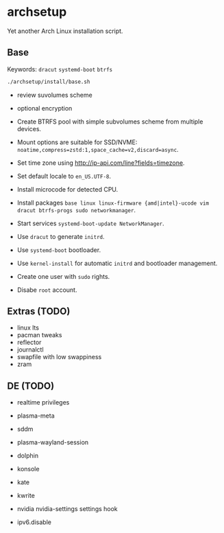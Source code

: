 # archsetup

Yet another Arch Linux installation script.

## Base

Keywords: `dracut` `systemd-boot` `btrfs`

```sh
./archsetup/install/base.sh
```
- review suvolumes scheme
- optional encryption

- Create BTRFS pool with simple subvolumes scheme from multiple devices.
- Mount options are suitable for SSD/NVME: `noatime,compress=zstd:1,space_cache=v2,discard=async`.
- Set time zone using http://ip-api.com/line?fields=timezone.
- Set default locale to `en_US.UTF-8`.
- Install microcode for detected CPU.
- Install packages `base linux linux-firmware {amd|intel}-ucode vim dracut btrfs-progs sudo networkmanager`.
- Start services `systemd-boot-update NetworkManager`.
- Use `dracut` to generate `initrd`.
- Use `systemd-boot` bootloader.
- Use `kernel-install` for automatic `initrd` and bootloader management.
- Create one user with `sudo` rights.
- Disabe `root` account.

## Extras (TODO)

- linux lts
- pacman tweaks
- reflector
- journalctl
- swapfile with low swappiness
- zram
## DE (TODO)

- realtime privileges
- plasma-meta
- sddm
- plasma-wayland-session
- dolphin
- konsole
- kate
- kwrite

- nvidia nvidia-settings settings hook
- ipv6.disable

